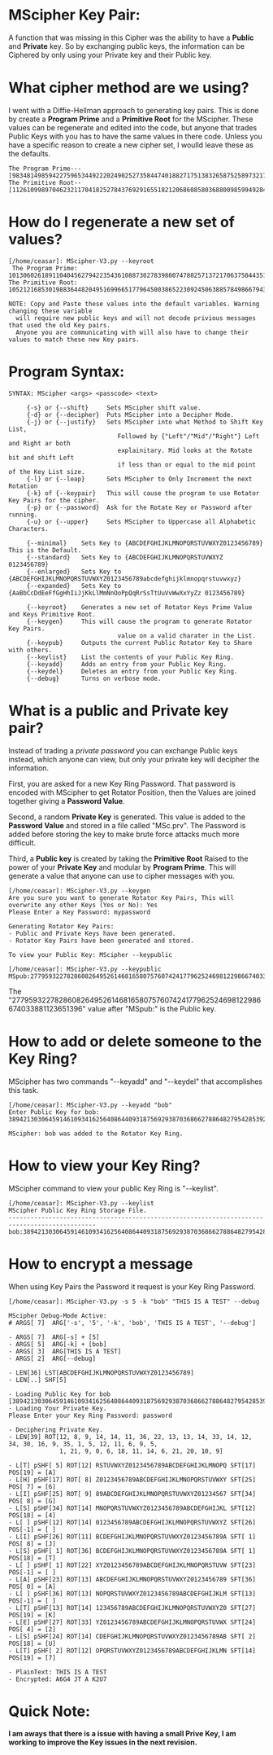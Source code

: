 # MScipher Key Pair: 
A function that was missing in this Cipher was the ability to have a <b>Public</b> and <b>Private</b> key. So by exchanging public keys, the information can be Ciphered by only using your Private key and their Public key.

# What cipher method are we using? 
I went with a Diffie-Hellman approach to generating key pairs. This is done by create a <b>Program Prime</b> and a <b>Primitive Root</b> for the MScipher. These values can be regenerate and edited into the code, but anyone that trades Public Keys with you has to have the same values in there code. Unless you have a specific reason to create a new cipher set, I woulld leave these as the defaults.
```
The Program Prime---[98348149859422759653449222024902527358447401882717513832658752589732178323087]
The Primitive Root--[112610998970462321170418252784376929165518212068608580368800985994928452406337]
```

# How do I regenerate a new set of values? 
```
[/home/ceasar]: MScipher-V3.py --keyroot
 The Program Prime: 101306026189110404562794223543610887302783980074780257137217063750443517305487
The Primitive Root: 105212168530198836448204951699665177964500386522309245063885784986679433581131 

NOTE: Copy and Paste these values into the default variables. Warning changing these variable
  will require new public keys and will not decode privious messages that used the old Key pairs.
  Anyone you are communicating with will also have to change their values to match these new Key pairs.
```

# Program Syntax:
```
SYNTAX: MScipher <args> <passcode> <text>

     {-s} or {--shift}     Sets MScipher shift value.
     {-d} or {--decipher}  Puts MScipher into a Decipher Mode.
     {-j} or {--justify}   Sets MScipher into what Method to Shift Key List,
                              Followed by {"Left"/"Mid"/"Right"} Left and Right ar both 
                              explainitary. Mid looks at the Rotate bit and shift Left
                              if less than or equal to the mid point of the Key List size.
     {-l} or {--leap}      Sets MScipher to Only Increment the next Rotation
     {-k} of {--keypair}   This will cause the program to use Rotator Key Pairs for the cipher. 
     {-p} or {--password}  Ask for the Rotate Key or Password after running.
     {-u} or {--upper}     Sets MScipher to Uppercase all Alphabetic Characters.

     {--minimal}    Sets Key to {ABCDEFGHIJKLMNOPQRSTUVWXYZ0123456789} This is the Default.
     {--standard}   Sets Key to {ABCDEFGHIJKLMNOPQRSTUVWXYZ 0123456789}
     {--enlarged}   Sets Key to {ABCDEFGHIJKLMNOPQRSTUVWXYZ0123456789abcdefghijklmnopqrstuvwxyz}
     {--expanded}   Sets Key to {AaBbCcDdEeFfGgHhIiJjKkLlMmNnOoPpQqRrSsTtUuVvWwXxYyZz 0123456789}

     {--keyroot}    Generates a new set of Rotator Keys Prime Value and Keys Primitive Root.
     {--keygen}     This will cause the program to generate Rotator Key Pairs. 
                              value on a valid charater in the List.
     {--keypub}     Outputs the current Public Rotator Key to Share with others.
     {--keylist}    List the contents of your Public Key Ring.
     {--keyadd}     Adds an entry from your Public Key Ring.
     {--keydel}     Deletes an entry from your Public Key Ring.
     {--debug}      Turns on verbose mode.
```

# What is a public and Private key pair? 
Instead of trading a <i>private password</i> you can exchange Public keys instead, which anyone can view, but only your private key will decipher the information. 

First, you are asked for a new Key Ring Password. That password is encoded with MScipher to get Rotator Position, then the Values are joined together
giving a <b>Password Value</b>. 

Second, a random <b>Private Key</b> is generated. This value is added to the <b>Password Value</b> and stored in a file called "MSc.prv". The Password is added before storing the key to make brute force attacks much more difficult. 

Third, a <b>Public key</b> is created by taking the <b>Primitive Root</b> Raised to the power of your <b>Private Key</b> and modular by <b>Program Prime</b>. This will generate a value that anyone can use to cipher messages with you.
```
[/home/ceasar]: MScipher-V3.py --keygen
Are you sure you want to generate Rotator Key Pairs, This will overwrite any other Keys (Yes or No): Yes
Please Enter a Key Password: mypassword

Generating Rotator Key Pairs:
- Public and Private Keys have been generated.
- Rotator Key Pairs have been generated and stored.

To view your Public Key: MScipher --keypublic

[/home/ceasar]: MScipher-V3.py --keypublic
MSpub:27795932278286082649526146816580757607424177962524698122986674033881123651396

```
The "27795932278286082649526146816580757607424177962524698122986674033881123651396" value after "MSpub:" is the Public key.



# How to add or delete someone to the Key Ring?
MScipher has two commands "--keyadd" and "--keydel" that accomplishes this task.  

```
[/home/ceasar]: MScipher-V3.py --keyadd "bob"
Enter Public Key for bob: 38942130306459146109341625640864409318756929387036866278864827954285392085988

MScipher: bob was added to the Rotator Key Ring.
```

# How to view your Key Ring?
MScipher command to view your public Key Ring is "--keylist".
```
[/home/ceasar]: MScipher-V3.py --keylist
MScipher Public Key Ring Storage File.
----------------------------------------------------------------------------------------------
bob:38942130306459146109341625640864409318756929387036866278864827954285392085988

```

# How to encrypt a message
When using Key Pairs the Password it request is your Key Ring Password.

```
[/home/ceasar]: MScipher-V3.py -s 5 -k "bob" "THIS IS A TEST" --debug

MScipher Debug-Mode Active:
# ARGS[ 7]  ARG['-s', '5', '-k', 'bob', 'THIS IS A TEST', '--debug']

- ARGS[ 7]  ARG[-s] + [5]
- ARGS[ 5]  ARG[-k] + [bob]
- ARGS[ 3]  ARG[THIS IS A TEST]
- ARGS[ 2]  ARG[--debug]

- LEN[36] LST[ABCDEFGHIJKLMNOPQRSTUVWXYZ0123456789]
- LEN[..] SHF[5]

- Loading Public Key for bob [38942130306459146109341625640864409318756929387036866278864827954285392085988]
- Loading Your Private Key.
Please Enter your Key Ring Password: password

- Deciphering Private Key.
- LEN[39] ROT[12, 8, 9, 14, 14, 11, 36, 22, 13, 13, 14, 33, 14, 12, 34, 30, 16, 9, 35, 1, 5, 12, 11, 6, 9, 5, 
              1, 21, 9, 0, 6, 18, 11, 14, 6, 21, 20, 10, 9]

- L[T] pSHF[ 5] ROT[12] RSTUVWXYZ0123456789ABCDEFGHIJKLMNOPQ SFT[17] POS[19] = [A]
- L[H] pSHF[17] ROT[ 8] Z0123456789ABCDEFGHIJKLMNOPQRSTUVWXY SFT[25] POS[ 7] = [6]
- L[I] pSHF[25] ROT[ 9] 89ABCDEFGHIJKLMNOPQRSTUVWXYZ01234567 SFT[34] POS[ 8] = [G]
- L[S] pSHF[34] ROT[14] MNOPQRSTUVWXYZ0123456789ABCDEFGHIJKL SFT[12] POS[18] = [4]
- L[ ] pSHF[12] ROT[14] 0123456789ABCDEFGHIJKLMNOPQRSTUVWXYZ SFT[26] POS[-1] = [ ]
- L[I] pSHF[26] ROT[11] BCDEFGHIJKLMNOPQRSTUVWXYZ0123456789A SFT[ 1] POS[ 8] = [J]
- L[S] pSHF[ 1] ROT[36] BCDEFGHIJKLMNOPQRSTUVWXYZ0123456789A SFT[ 1] POS[18] = [T]
- L[ ] pSHF[ 1] ROT[22] XYZ0123456789ABCDEFGHIJKLMNOPQRSTUVW SFT[23] POS[-1] = [ ]
- L[A] pSHF[23] ROT[13] ABCDEFGHIJKLMNOPQRSTUVWXYZ0123456789 SFT[36] POS[ 0] = [A]
- L[ ] pSHF[36] ROT[13] NOPQRSTUVWXYZ0123456789ABCDEFGHIJKLM SFT[13] POS[-1] = [ ]
- L[T] pSHF[13] ROT[14] 123456789ABCDEFGHIJKLMNOPQRSTUVWXYZ0 SFT[27] POS[19] = [K]
- L[E] pSHF[27] ROT[33] YZ0123456789ABCDEFGHIJKLMNOPQRSTUVWX SFT[24] POS[ 4] = [2]
- L[S] pSHF[24] ROT[14] CDEFGHIJKLMNOPQRSTUVWXYZ0123456789AB SFT[ 2] POS[18] = [U]
- L[T] pSHF[ 2] ROT[12] OPQRSTUVWXYZ0123456789ABCDEFGHIJKLMN SFT[14] POS[19] = [7]
 
- PlainText: THIS IS A TEST
- Encrypted: A6G4 JT A K2U7
```

# Quick Note:
<b>I am aways that there is a issue with having a small Prive Key, I am working to improve the Key issues in the next revision.</b>

